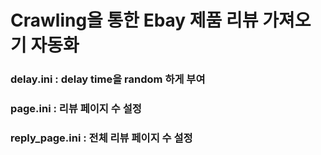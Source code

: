 
# Crawling을 통한 Ebay 제품 리뷰 가져오기 자동화


### delay.ini : delay time을 random 하게 부여
### page.ini : 리뷰 페이지 수 설정
### reply_page.ini : 전체 리뷰 페이지 수 설정
